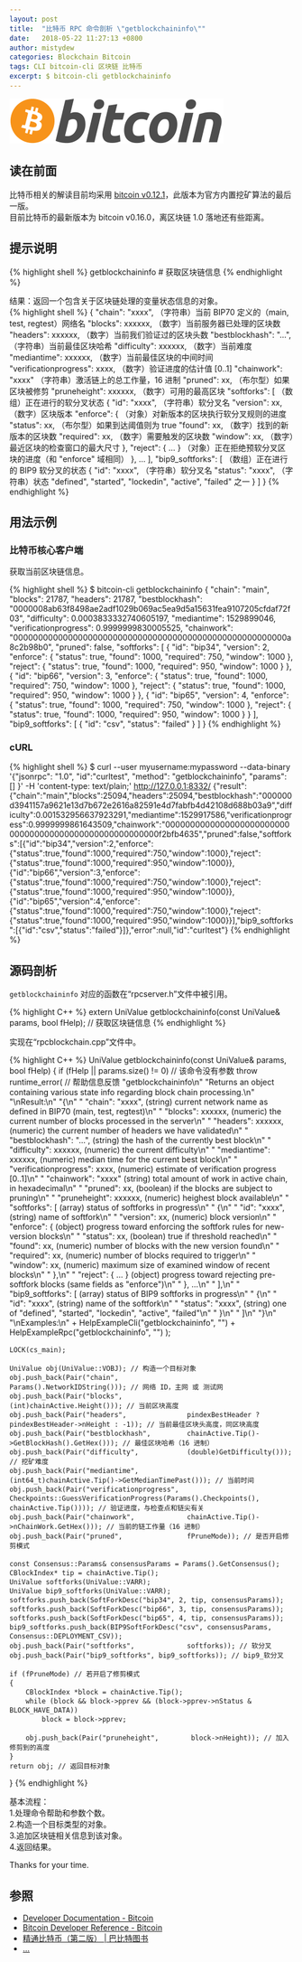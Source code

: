 ```yaml
---
layout: post
title:  "比特币 RPC 命令剖析 \"getblockchaininfo\""
date:   2018-05-22 11:27:13 +0800
author: mistydew
categories: Blockchain Bitcoin
tags: CLI bitcoin-cli 区块链 比特币
excerpt: $ bitcoin-cli getblockchaininfo
---
```

![bitcoin](/images/20180504/bitcoin.svg)

## 读在前面
比特币相关的解读目前均采用 [bitcoin v0.12.1](https://github.com/bitcoin/bitcoin/tree/v0.12.1)，此版本为官方内置挖矿算法的最后一版。<br>
目前比特币的最新版本为 bitcoin v0.16.0，离区块链 1.0 落地还有些距离。

## 提示说明

{% highlight shell %}
getblockchaininfo # 获取区块链信息
{% endhighlight %}

结果：返回一个包含关于区块链处理的变量状态信息的对象。<br>
{% highlight shell %}
{
  "chain": "xxxx",        （字符串）当前 BIP70 定义的（main, test, regtest）网络名
  "blocks": xxxxxx,         （数字）当前服务器已处理的区块数
  "headers": xxxxxx,        （数字）当前我们验证过的区块头数
  "bestblockhash": "...", （字符串）当前最佳区块哈希
  "difficulty": xxxxxx,     （数字）当前难度
  "mediantime": xxxxxx,     （数字）当前最佳区块的中间时间
  "verificationprogress": xxxx, （数字）验证进度的估计值 [0..1]
  "chainwork": "xxxx"     （字符串）激活链上的总工作量，16 进制
  "pruned": xx,             （布尔型）如果区块被修剪
  "pruneheight": xxxxxx,    （数字）可用的最高区块
  "softforks": [            （数组）正在进行的软分叉状态
     {
        "id": "xxxx",        （字符串）软分叉名
        "version": xx,         （数字）区块版本
        "enforce": {           （对象）对新版本的区块执行软分叉规则的进度
           "status": xx,       （布尔型）如果到达阈值则为 true
           "found": xx,        （数字）找到的新版本的区块数
           "required": xx,     （数字）需要触发的区块数
           "window": xx,       （数字）最近区块的检查窗口的最大尺寸
        },
        "reject": { ... }      （对象）正在拒绝预软分叉区块的进度（和 "enforce" 域相同）
     }, ...
  ],
  "bip9_softforks": [       （数组）正在进行的 BIP9 软分叉的状态
     {
        "id": "xxxx",        （字符串）软分叉名
        "status": "xxxx",    （字符串）状态 "defined", "started", "lockedin", "active", "failed" 之一
     }
  ]
}
{% endhighlight %}

## 用法示例

### 比特币核心客户端

获取当前区块链信息。

{% highlight shell %}
$ bitcoin-cli getblockchaininfo
{
  "chain": "main",
  "blocks": 21787,
  "headers": 21787,
  "bestblockhash": "0000008ab63f8498ae2adf1029b069ac5ea9d5a15631fea9107205cfdaf72f03",
  "difficulty": 0.0003833332740605197,
  "mediantime": 1529899046,
  "verificationprogress": 0.9999999830005525,
  "chainwork": "0000000000000000000000000000000000000000000000000000000a8c2b98b0",
  "pruned": false,
  "softforks": [
    {
      "id": "bip34",
      "version": 2,
      "enforce": {
        "status": true,
        "found": 1000,
        "required": 750,
        "window": 1000
      },
      "reject": {
        "status": true,
        "found": 1000,
        "required": 950,
        "window": 1000
      }
    }, 
    {
      "id": "bip66",
      "version": 3,
      "enforce": {
        "status": true,
        "found": 1000,
        "required": 750,
        "window": 1000
      },
      "reject": {
        "status": true,
        "found": 1000,
        "required": 950,
        "window": 1000
      }
    }, 
    {
      "id": "bip65",
      "version": 4,
      "enforce": {
        "status": true,
        "found": 1000,
        "required": 750,
        "window": 1000
      },
      "reject": {
        "status": true,
        "found": 1000,
        "required": 950,
        "window": 1000
      }
    }
  ],
  "bip9_softforks": [
    {
      "id": "csv",
      "status": "failed"
    }
  ]
}
{% endhighlight %}

### cURL

{% highlight shell %}
$ curl --user myusername:mypassword --data-binary '{"jsonrpc": "1.0", "id":"curltest", "method": "getblockchaininfo", "params": [] }' -H 'content-type: text/plain;' http://127.0.0.1:8332/
{"result":{"chain":"main","blocks":25094,"headers":25094,"bestblockhash":"000000d3941157a9621e13d7b672e2616a82591e4d7fabfb4d42108d688b03a9","difficulty":0.001532956637923291,"mediantime":1529917586,"verificationprogress":0.9999999861643509,"chainwork":"0000000000000000000000000000000000000000000000000000000f2bfb4635","pruned":false,"softforks":[{"id":"bip34","version":2,"enforce":{"status":true,"found":1000,"required":750,"window":1000},"reject":{"status":true,"found":1000,"required":950,"window":1000}},{"id":"bip66","version":3,"enforce":{"status":true,"found":1000,"required":750,"window":1000},"reject":{"status":true,"found":1000,"required":950,"window":1000}},{"id":"bip65","version":4,"enforce":{"status":true,"found":1000,"required":750,"window":1000},"reject":{"status":true,"found":1000,"required":950,"window":1000}}],"bip9_softforks":[{"id":"csv","status":"failed"}]},"error":null,"id":"curltest"}
{% endhighlight %}

## 源码剖析
`getblockchaininfo` 对应的函数在“rpcserver.h”文件中被引用。

{% highlight C++ %}
extern UniValue getblockchaininfo(const UniValue& params, bool fHelp); // 获取区块链信息
{% endhighlight %}

实现在“rpcblockchain.cpp”文件中。

{% highlight C++ %}
UniValue getblockchaininfo(const UniValue& params, bool fHelp)
{
    if (fHelp || params.size() != 0) // 该命令没有参数
        throw runtime_error( // 帮助信息反馈
            "getblockchaininfo\n"
            "Returns an object containing various state info regarding block chain processing.\n"
            "\nResult:\n"
            "{\n"
            "  \"chain\": \"xxxx\",        (string) current network name as defined in BIP70 (main, test, regtest)\n"
            "  \"blocks\": xxxxxx,         (numeric) the current number of blocks processed in the server\n"
            "  \"headers\": xxxxxx,        (numeric) the current number of headers we have validated\n"
            "  \"bestblockhash\": \"...\", (string) the hash of the currently best block\n"
            "  \"difficulty\": xxxxxx,     (numeric) the current difficulty\n"
            "  \"mediantime\": xxxxxx,     (numeric) median time for the current best block\n"
            "  \"verificationprogress\": xxxx, (numeric) estimate of verification progress [0..1]\n"
            "  \"chainwork\": \"xxxx\"     (string) total amount of work in active chain, in hexadecimal\n"
            "  \"pruned\": xx,             (boolean) if the blocks are subject to pruning\n"
            "  \"pruneheight\": xxxxxx,    (numeric) heighest block available\n"
            "  \"softforks\": [            (array) status of softforks in progress\n"
            "     {\n"
            "        \"id\": \"xxxx\",        (string) name of softfork\n"
            "        \"version\": xx,         (numeric) block version\n"
            "        \"enforce\": {           (object) progress toward enforcing the softfork rules for new-version blocks\n"
            "           \"status\": xx,       (boolean) true if threshold reached\n"
            "           \"found\": xx,        (numeric) number of blocks with the new version found\n"
            "           \"required\": xx,     (numeric) number of blocks required to trigger\n"
            "           \"window\": xx,       (numeric) maximum size of examined window of recent blocks\n"
            "        },\n"
            "        \"reject\": { ... }      (object) progress toward rejecting pre-softfork blocks (same fields as \"enforce\")\n"
            "     }, ...\n"
            "  ],\n"
            "  \"bip9_softforks\": [       (array) status of BIP9 softforks in progress\n"
            "     {\n"
            "        \"id\": \"xxxx\",        (string) name of the softfork\n"
            "        \"status\": \"xxxx\",    (string) one of \"defined\", \"started\", \"lockedin\", \"active\", \"failed\"\n"
            "     }\n"
            "  ]\n"
            "}\n"
            "\nExamples:\n"
            + HelpExampleCli("getblockchaininfo", "")
            + HelpExampleRpc("getblockchaininfo", "")
        );

    LOCK(cs_main);

    UniValue obj(UniValue::VOBJ); // 构造一个目标对象
    obj.push_back(Pair("chain",                 Params().NetworkIDString())); // 网络 ID，主网 或 测试网
    obj.push_back(Pair("blocks",                (int)chainActive.Height())); // 当前区块高度
    obj.push_back(Pair("headers",               pindexBestHeader ? pindexBestHeader->nHeight : -1)); // 当前最佳区块头高度，同区块高度
    obj.push_back(Pair("bestblockhash",         chainActive.Tip()->GetBlockHash().GetHex())); // 最佳区块哈希（16 进制）
    obj.push_back(Pair("difficulty",            (double)GetDifficulty())); // 挖矿难度
    obj.push_back(Pair("mediantime",            (int64_t)chainActive.Tip()->GetMedianTimePast())); // 当前时间
    obj.push_back(Pair("verificationprogress",  Checkpoints::GuessVerificationProgress(Params().Checkpoints(), chainActive.Tip()))); // 验证进度，与检查点和链尖有关
    obj.push_back(Pair("chainwork",             chainActive.Tip()->nChainWork.GetHex())); // 当前的链工作量（16 进制）
    obj.push_back(Pair("pruned",                fPruneMode)); // 是否开启修剪模式

    const Consensus::Params& consensusParams = Params().GetConsensus();
    CBlockIndex* tip = chainActive.Tip();
    UniValue softforks(UniValue::VARR);
    UniValue bip9_softforks(UniValue::VARR);
    softforks.push_back(SoftForkDesc("bip34", 2, tip, consensusParams));
    softforks.push_back(SoftForkDesc("bip66", 3, tip, consensusParams));
    softforks.push_back(SoftForkDesc("bip65", 4, tip, consensusParams));
    bip9_softforks.push_back(BIP9SoftForkDesc("csv", consensusParams, Consensus::DEPLOYMENT_CSV));
    obj.push_back(Pair("softforks",             softforks)); // 软分叉
    obj.push_back(Pair("bip9_softforks", bip9_softforks)); // bip9_软分叉

    if (fPruneMode) // 若开启了修剪模式
    {
        CBlockIndex *block = chainActive.Tip();
        while (block && block->pprev && (block->pprev->nStatus & BLOCK_HAVE_DATA))
            block = block->pprev;

        obj.push_back(Pair("pruneheight",        block->nHeight)); // 加入修剪到的高度
    }
    return obj; // 返回目标对象
}
{% endhighlight %}

基本流程：<br>
1.处理命令帮助和参数个数。<br>
2.构造一个目标类型的对象。<br>
3.追加区块链相关信息到该对象。<br>
4.返回结果。

Thanks for your time.

## 参照
* [Developer Documentation - Bitcoin](https://bitcoin.org/en/developer-documentation)
* [Bitcoin Developer Reference - Bitcoin](https://bitcoin.org/en/developer-reference#getblockchaininfo)
* [精通比特币（第二版） \| 巴比特图书](http://book.8btc.com/masterbitcoin2cn)
* [...](https://github.com/mistydew/blockchain)
